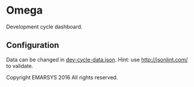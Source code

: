 # Omega

Development cycle dashboard.

## Configuration
Data can be changed in [dev-cycle-data.json](dev-cycle-data.json).
Hint: use http://jsonlint.com/ to validate.

Copyright EMARSYS 2016 All rights reserved.
